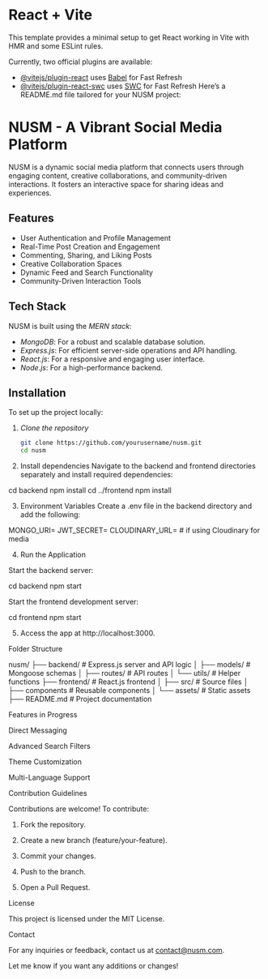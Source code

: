# React + Vite

This template provides a minimal setup to get React working in Vite with HMR and some ESLint rules.

Currently, two official plugins are available:

- [@vitejs/plugin-react](https://github.com/vitejs/vite-plugin-react/blob/main/packages/plugin-react/README.md) uses [Babel](https://babeljs.io/) for Fast Refresh
- [@vitejs/plugin-react-swc](https://github.com/vitejs/vite-plugin-react-swc) uses [SWC](https://swc.rs/) for Fast Refresh
Here’s a README.md file tailored for your NUSM project:

# NUSM - A Vibrant Social Media Platform

NUSM is a dynamic social media platform that connects users through engaging content, creative collaborations, and community-driven interactions. It fosters an interactive space for sharing ideas and experiences. 

## Features

- User Authentication and Profile Management
- Real-Time Post Creation and Engagement
- Commenting, Sharing, and Liking Posts
- Creative Collaboration Spaces
- Dynamic Feed and Search Functionality
- Community-Driven Interaction Tools

## Tech Stack

NUSM is built using the *MERN stack*:

- *MongoDB*: For a robust and scalable database solution.
- *Express.js*: For efficient server-side operations and API handling.
- *React.js*: For a responsive and engaging user interface.
- *Node.js*: For a high-performance backend.

## Installation

To set up the project locally:

1. *Clone the repository*  
   ```bash
   git clone https://github.com/yourusername/nusm.git
   cd nusm

2. Install dependencies
Navigate to the backend and frontend directories separately and install required dependencies:

cd backend
npm install
cd ../frontend
npm install


3. Environment Variables
Create a .env file in the backend directory and add the following:

MONGO_URI=<Your MongoDB URI>
JWT_SECRET=<Your JWT Secret>
CLOUDINARY_URL=<Your Cloudinary URL> # if using Cloudinary for media


4. Run the Application

Start the backend server:

cd backend
npm start

Start the frontend development server:

cd frontend
npm start



5. Access the app at http://localhost:3000.



Folder Structure

nusm/
├── backend/       # Express.js server and API logic
│   ├── models/    # Mongoose schemas
│   ├── routes/    # API routes
│   └── utils/     # Helper functions
├── frontend/      # React.js frontend
│   ├── src/       # Source files
│   ├── components # Reusable components
│   └── assets/    # Static assets
├── README.md      # Project documentation

Features in Progress

Direct Messaging

Advanced Search Filters

Theme Customization

Multi-Language Support


Contribution Guidelines

Contributions are welcome! To contribute:

1. Fork the repository.


2. Create a new branch (feature/your-feature).


3. Commit your changes.


4. Push to the branch.


5. Open a Pull Request.



License

This project is licensed under the MIT License.

Contact

For any inquiries or feedback, contact us at contact@nusm.com.

Let me know if you want any additions or changes!


























